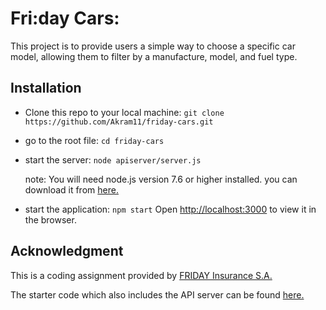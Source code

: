 # Fri:day Cars:

This project is to provide users a simple way to choose a specific car model, allowing them to filter by a manufacture, model, and fuel type.

## Installation

-   Clone this repo to your local machine:
    `git clone https://github.com/Akram11/friday-cars.git`

-   go to the root file:
    `cd friday-cars`

-   start the server:
    `node apiserver/server.js`

    note: You will need node.js version 7.6 or higher installed. you can download it from [here.](https://nodejs.org/)

-   start the application:
    `npm start`
    Open [http://localhost:3000](http://localhost:3000) to view it in the browser.

## Acknowledgment

This is a coding assignment provided by [FRIDAY Insurance S.A.](https://www.friday.de/)

The starter code which also includes the API server can be found [here.](https://gitlab.forfriday.de/-/snippets/56)
